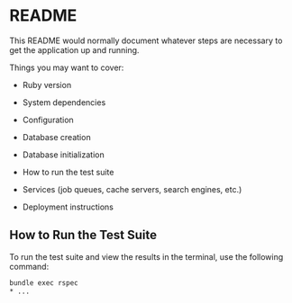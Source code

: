 # README

This README would normally document whatever steps are necessary to get the
application up and running.

Things you may want to cover:

* Ruby version

* System dependencies

* Configuration

* Database creation

* Database initialization

* How to run the test suite

* Services (job queues, cache servers, search engines, etc.)

* Deployment instructions

## How to Run the Test Suite
To run the test suite and view the results in the terminal, use the following command:

```bash
bundle exec rspec
* ...

